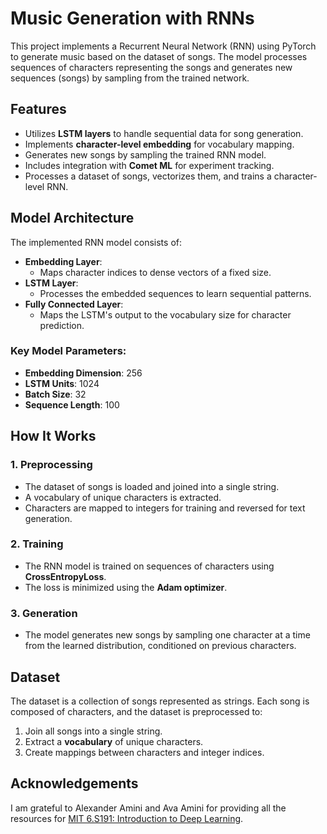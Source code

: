 # Music Generation with RNNs

This project implements a Recurrent Neural Network (RNN) using PyTorch to generate music based on the dataset of songs. The model processes sequences of characters representing the songs and generates new sequences (songs) by sampling from the trained network.

## Features

- Utilizes **LSTM layers** to handle sequential data for song generation.
- Implements **character-level embedding** for vocabulary mapping.
- Generates new songs by sampling the trained RNN model.
- Includes integration with **Comet ML** for experiment tracking.
- Processes a dataset of songs, vectorizes them, and trains a character-level RNN.

## Model Architecture

The implemented RNN model consists of:

- **Embedding Layer**:
  - Maps character indices to dense vectors of a fixed size.
- **LSTM Layer**:
  - Processes the embedded sequences to learn sequential patterns.
- **Fully Connected Layer**:
  - Maps the LSTM's output to the vocabulary size for character prediction.

### Key Model Parameters:
- **Embedding Dimension**: 256
- **LSTM Units**: 1024
- **Batch Size**: 32
- **Sequence Length**: 100

## How It Works

### 1. Preprocessing
- The dataset of songs is loaded and joined into a single string.
- A vocabulary of unique characters is extracted.
- Characters are mapped to integers for training and reversed for text generation.

### 2. Training
- The RNN model is trained on sequences of characters using **CrossEntropyLoss**.
- The loss is minimized using the **Adam optimizer**.

### 3. Generation
- The model generates new songs by sampling one character at a time from the learned distribution, conditioned on previous characters.

## Dataset

The dataset is a collection of songs represented as strings. Each song is composed of characters, and the dataset is preprocessed to:
1. Join all songs into a single string.
2. Extract a **vocabulary** of unique characters.
3. Create mappings between characters and integer indices.

## Acknowledgements
I am grateful to Alexander Amini and Ava Amini for providing all the resources for [MIT 6.S191: Introduction to Deep Learning](https://introtodeeplearning.com).
